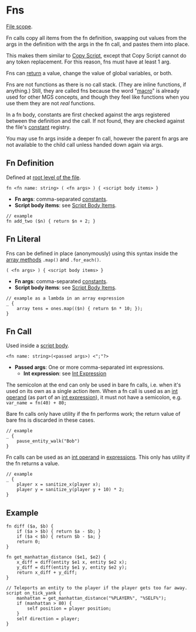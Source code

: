 # Fns

[File scope](syntax_scopes#file-scope).

Fn calls copy all items from the fn definition, swapping out values from the args in the definition with the args in the fn call, and pastes them into place.

This makes them similar to [Copy Script](macros#copy-script), except that Copy Script cannot do any token replacement. For this reason, fns must have at least 1 arg.

Fns can [return](script_control_flow#return) a value, change the value of global variables, or both.

Fns are not functions as there is no call stack. (They are inline functions, if anything.) Still, they are called fns because the word "[macro](macros)" is already used for other MGS concepts, and though they feel like functions when you use them they are not *real* functions.

In a fn body, constants are first checked against the args registered between the definition and the call. If not found, they are checked against the file's [constant](constants) registry.

You may use fn args inside a deeper fn call, however the parent fn args are not available to the child call unless handed down again via args.

## Fn Definition

Defined at [root level of the file](syntax_scopes#syntax-contexts).

```
fn <fn name: string> ( <fn args> ) { <script body items> }
```

- **Fn args**: comma-separated [constants](primitive_types#constant).
- **Script body items**: see [Script Body Items](scripts#script-body-items).

```mgs
// example
fn add_two ($n) { return $n + 2; }
```

## Fn Literal

Fns can be defined in place (anonymously) using this syntax inside the [array methods](arrays#array-methods) `.map()` and `.for_each()`.

```
( <fn args> ) { <script body items> }
```

- **Fn args**: comma-separated [constants](primitive_types#constant).
- **Script body items**: see [Script Body Items](scripts#script-body-items).

```mgs
// example as a lambda in an array expression
_ {
	array tens = ones.map(($n) { return $n * 10; });
}
```

## Fn Call

Used inside a [script body](scripts#script-body-items).

```
<fn name: string>(<passed args>) <";"?>
```

- **Passed args**: One or more comma-separated int expressions.
	- **Int expression**: see [Int Expression](expressions_and_operators#expressions)

The semicolon at the end can only be used in bare fn calls, i.e. when it's used on its own as a single action item. When a fn call is used as an [int operand](expressions_and_operators#int-operands) (as part of an [int expression](expressions_and_operators#int-expressions)), it must not have a semicolon, e.g. `var_name = fn(40) + 80;`

Bare fn calls only have utility if the fn performs work; the return value of bare fns is discarded in these cases.

```mgs
// example
_ {
	pause_entity_walk("Bob")
}
```

Fn calls can be used as an [int operand](expressions_and_operators#int-operands) in [expressions](expressions_and_operators#expressions). This only has utility if the fn returns a value.

```mgs
// example
_ {
	player x = sanitize_x(player x);
	player y = sanitize_y(player y + 10) * 2;
}
```

## Example

```mgs
fn diff ($a, $b) {
	if ($a > $b) { return $a - $b; }
	if ($a < $b) { return $b - $a; }
	return 0;
}

fn get_manhattan_distance ($e1, $e2) {
	x_diff = diff(entity $e1 x, entity $e2 x);
	y_diff = diff(entity $e1 y, entity $e2 y);
	return x_diff + y_diff;
}

// Teleports an entity to the player if the player gets too far away.
script on_tick_yank {
	manhattan = get_manhattan_distance("%PLAYER%", "%SELF%");
	if (manhattan > 80) {
		self position = player position;
	}
	self direction = player;
}
```
